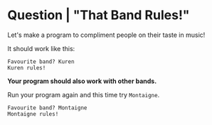 # Question | "That Band Rules!"

Let's make a program to compliment people on their taste in music!

It should work like this:

```
Favourite band? Kuren
Kuren rules!
```

**Your program should also work with other bands.**

Run your program again and this time try ``Montaigne``.

```
Favourite band? Montaigne
Montaigne rules!
```
